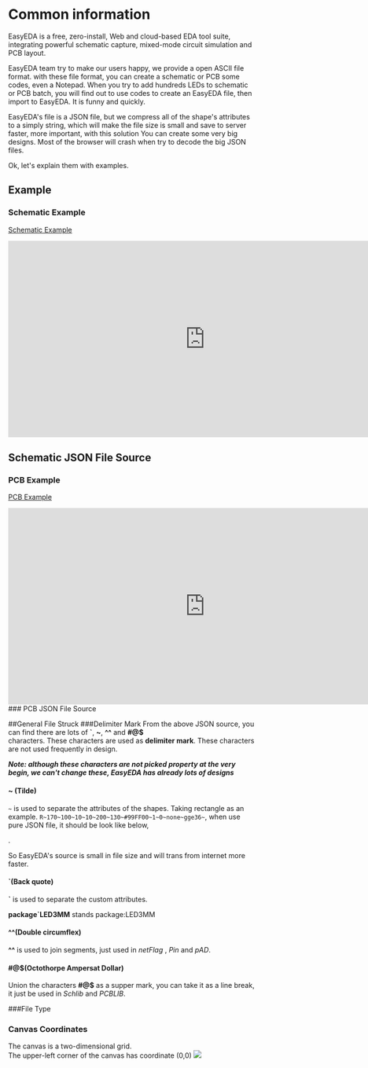# Common information
EasyEDA is a free, zero-install, Web and cloud-based EDA tool suite, integrating powerful schematic capture, mixed-mode circuit simulation and PCB layout.

EasyEDA team try to make our users happy, we provide a open ASCII file format. with these file format, you can create a schematic or PCB some codes, even a Notepad. When you try to add hundreds LEDs to schematic or PCB batch, you will find out to use codes to create an EasyEDA file, then import to EasyEDA. It is funny and quickly.

EasyEDA's file is a JSON file, but we compress all of the shape's attributes to a simply string, which will make the file size is small and save to server faster, more important, with this solution You can create some very big designs. Most of the browser will crash when try to decode the big JSON files.

Ok, let's explain them with examples.
## Example
### Schematic Example
[Schematic Example ](http://easyeda.com/file_view_simply-schematic_puoGYgasK.htm)
<iframe src="http://easyeda.com/file_embed_simply-schematic_puoGYgasK.htm" style="width: 800px; height: 400px" scrolling="no" marginwidth="0" marginheight="0" frameborder="0" vspace="0" hspace="0"> </iframe>

## Schematic JSON File Source 

<script src="https://gist.github.com/dillonHe/0b62babdb8ab3d2ad7d3.js"></script>

### PCB Example
[PCB Example](http://easyeda.com/file_view_Simply-PCB_K4gCYjhDB.htm)
<iframe src="http://easyeda.com/file_embed_Simply-PCB_K4gCYjhDB.htm" style="width: 800px; height: 400px" scrolling="no" marginwidth="0" marginheight="0" frameborder="0" vspace="0" hspace="0"> </iframe>
### PCB JSON File Source

<script src="https://gist.github.com/dillonHe/279c55659bb7065258b6.js"></script>
##General File Struck
###Delimiter Mark
From the above JSON source, you can find there are lots of **`**, **~**, **^^** and **#@$**  
 characters. These characters are used as **delimiter mark**. These characters are not used frequently in design.

 ***Note: although these characters are not picked property at the very begin, we can't change these, EasyEDA has already lots of designs***

#### ~ (Tilde)
 `~` is used to separate the attributes of the shapes. Taking rectangle as an example.  `R~170~100~10~10~200~130~#99FF00~1~0~none~gge36~`, when use pure JSON file, it should be look like below,
<script src="https://gist.github.com/dillonHe/55151fae7c36785cdc31.js"></script>. 
So EasyEDA's source is small in file size and will trans from internet more faster.

#### `(Back quote)
  **`** is used to separate the custom attributes. 

**package`LED3MM** stands package:LED3MM 

#### ^^(Double circumflex)
**^^** is used to join segments, just used in *netFlag* , *Pin* and *pAD*.

#### #@$(Octothorpe Ampersat Dollar)
Union the characters **#@$** as a supper mark, you can take it as a line break, it just be used in *Schlib* and *PCBLIB*.



###File Type
<script src="https://gist.github.com/dillonHe/8c1a0e599540980bf7ab.js"></script>

### Canvas Coordinates
The canvas is a two-dimensional grid.  
The upper-left corner of the canvas has coordinate (0,0)
![](./image/coor.png)